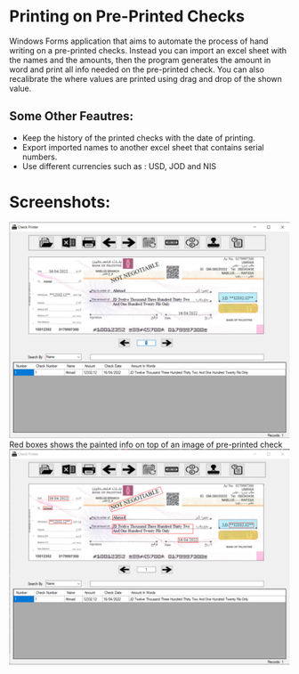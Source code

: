 # Printing on Pre-Printed Checks
Windows Forms application that aims to automate the process of hand writing on a pre-printed checks.
   Instead you can import an excel sheet with the names and the amounts, then the program generates the amount in word and print all info needed on the pre-printed check. 
   You can also recalibrate the where values are printed using drag and drop of the shown value.
## Some Other Feautres:
- Keep the history of the printed checks with the date of printing.
- Export imported names to another excel sheet that contains serial numbers.
- Use different currencies such as : USD, JOD and NIS


# Screenshots:
![sceenshot](./example.png "example")
Red boxes shows the painted info on top of an image of pre-printed check
![sceenshot](./exampleWithBoxes.png "example")
